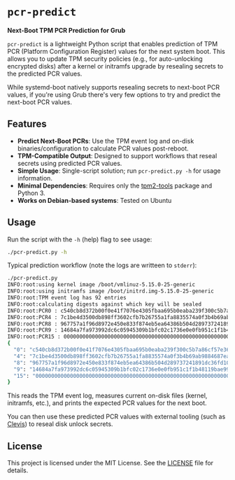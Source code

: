 # `pcr-predict`

**Next-Boot TPM PCR Prediction for Grub**

`pcr-predict` is a lightweight Python script that enables prediction of TPM PCR
(Platform Configuration Register) values for the next system boot. This allows
you to update TPM security policies (e.g., for auto-unlocking encrypted disks)
after a kernel or initramfs upgrade by resealing secrets to the predicted PCR
values.

While systemd-boot natively supports resealing secrets to next-boot PCR values,
if you're using Grub there's very few options to try and predict the next-boot
PCR values.

## Features

- **Predict Next-Boot PCRs**: Use the TPM event log and on-disk binaries/configuration to calculate PCR values post-reboot.
- **TPM-Compatible Output**: Designed to support workflows that reseal secrets using predicted PCR values.
- **Simple Usage**: Single-script solution; run `pcr-predict.py -h` for usage information.
- **Minimal Dependencies**: Requires only the [tpm2-tools](https://github.com/tpm2-software/tpm2-tools) package and Python 3.
- **Works on Debian-based systems**: Tested on Ubuntu

## Usage

Run the script with the `-h` (help) flag to see usage:

```bash
./pcr-predict.py -h
```

Typical prediction workflow (note the logs are writteen to `stderr`):

```bash
./pcr-predict.py
INFO:root:using kernel image /boot/vmlinuz-5.15.0-25-generic
INFO:root:using initramfs image /boot/initrd.img-5.15.0-25-generic
INFO:root:TPM event log has 92 entries
INFO:root:calculating digests against which key will be sealed
INFO:root:PCR0 : c540cb8d372b00f0e41f7076e4305fbaa695b0eaba239f300c5b7a86cf57e363
INFO:root:PCR4 : 7c1be4d3500db898ff3602cfb7b26755a1fa8835574a0f3b4b69ab9884687ea1
INFO:root:PCR8 : 967757a1f96d8972e450e833f874eb5ea64386b504d289737241891dc36fd104
INFO:root:PCR9 : 14684a7fa973992dc6c05945309b1bfc02c1736e0e0fb951c1f1b48119bae994
INFO:root:PCR15 : 0000000000000000000000000000000000000000000000000000000000000000
{
  "0": "c540cb8d372b00f0e41f7076e4305fbaa695b0eaba239f300c5b7a86cf57e363",
  "4": "7c1be4d3500db898ff3602cfb7b26755a1fa8835574a0f3b4b69ab9884687ea1",
  "8": "967757a1f96d8972e450e833f874eb5ea64386b504d289737241891dc36fd104",
  "9": "14684a7fa973992dc6c05945309b1bfc02c1736e0e0fb951c1f1b48119bae994",
  "15": "0000000000000000000000000000000000000000000000000000000000000000"
}
```

This reads the TPM event log, measures current on-disk files (kernel,
initramfs, etc.), and prints the expected PCR values for the next boot.

You can then use these predicted PCR values with external tooling (such as
[Clevis](https://github.com/latchset/clevis)) to reseal disk unlock secrets.

## License

This project is licensed under the MIT License. See the [LICENSE](LICENSE) file
for details.
